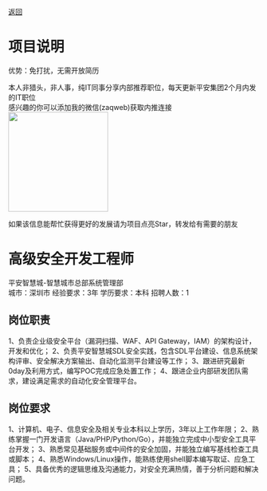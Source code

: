 [返回](../)

# 项目说明

优势：免打扰，无需开放简历

本人非猎头，非人事，纯IT同事分享内部推荐职位，每天更新平安集团2个月内发的IT职位  
感兴趣的你可以添加我的微信(zaqweb)获取内推连接  
<img src="https://github.com/zaqweb/PA-IT-JOBS/blob/master/WechatICode.jpeg"  height="200" width="200">

如果该信息能帮忙获得更好的发展请为项目点亮Star，转发给有需要的朋友

# 高级安全开发工程师
平安智慧城-智慧城市总部系统管理部  
城市：深圳市 经验要求：3年 学历要求：本科  招聘人数：1

## 岗位职责
1、负责企业级安全平台（漏洞扫描、WAF、API Gateway，IAM）的架构设计，开发和优化；
2、负责平安智慧城SDL安全实践，包含SDL平台建设、信息系统架构评审、安全解决方案输出、自动化监测平台建设等工作；
3、跟进研究最新0day及利用方式，编写POC完成应急处置工作；
4、跟进企业内部研发团队需求，建设满足需求的自动化安全管理平台。

## 岗位要求
1、计算机、电子、信息安全及相关专业本科以上学历，3年以上工作年限；
2、熟练掌握一门开发语言（Java/PHP/Python/Go），并能独立完成中小型安全工具平台开发；
3、熟悉常见基础服务或中间件的安全加固，并能独立编写基线检查工具或脚本；
4、熟悉Windows/Linux操作，能熟练使用shell脚本编写取证、应急工具；
5、具备优秀的逻辑思维及沟通能力，对安全充满热情，善于分析问题和解决问题。




